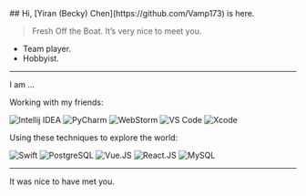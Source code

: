 <head>
  <link rel="stylesheet" href="https://cdn.jsdelivr.net/npm/@fortawesome/fontawesome-free/css/all.min.css">
</head>
## Hi, [Yiran (Becky) Chen](https://github.com/Vamp173) is here.

> Fresh Off the Boat. It’s very nice to meet you.

- Team player.
- Hobbyist.


---

I am ...

Working with my friends:

![Intellij IDEA](https://img.shields.io/badge/-Intellij%20IDEA-red?style=for-the-badge&logo=Intellij%20Idea&logoColor=default)
![PyCharm](https://img.shields.io/badge/-PyCharm-375A81?style=for-the-badge&logo=PyCharm&logoColor=default)
![WebStorm](https://img.shields.io/badge/-WebStorm-51A5DD?style=for-the-badge&logo=Webstorm&logoColor=default)
![VS Code](https://img.shields.io/badge/-VS%20Code-007ACC?style=for-the-badge&logo=Visual%20Studio%20Code&logoColor=white)
![Xcode](https://img.shields.io/badge/-Xcode-1575F9?style=for-the-badge&logo=Xcode&logoColor=white)


Using these techniques to explore the world:

![Swift](https://img.shields.io/badge/-Swift-ec4736?&style=flat-square&logo=Swift&logoColor=white)
![PostgreSQL](https://img.shields.io/badge/-PostgreSQL-29597F?style=flat-square&logo=PostgreSQL&logoColor=default)
![Vue.JS](https://img.shields.io/badge/-Vue.js-35495c?&style=flat-square&logo=vue.js&logoColor=default)
![React.JS](https://img.shields.io/badge/-React.js-35495c?&style=flat-square&logo=React&logoColor=default)
![MySQL](https://img.shields.io/badge/-MySQL-4479A1?style=flat-square&logo=MySQL&logoColor=white)



---

It was nice to have met you.

